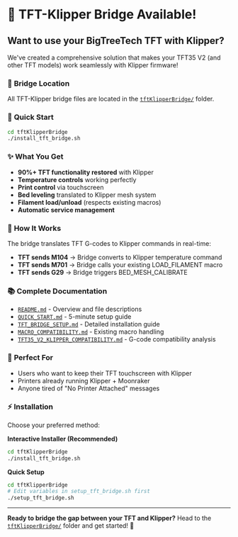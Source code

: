# 🎯 TFT-Klipper Bridge Available!

## Want to use your BigTreeTech TFT with Klipper?

We've created a comprehensive solution that makes your TFT35 V2 (and other TFT models) work seamlessly with Klipper firmware!

### 📁 **Bridge Location**
All TFT-Klipper bridge files are located in the [`tftKlipperBridge/`](tftKlipperBridge/) folder.

### 🚀 **Quick Start**
```bash
cd tftKlipperBridge
./install_tft_bridge.sh
```

### ✨ **What You Get**
- **90%+ TFT functionality restored** with Klipper
- **Temperature controls** working perfectly
- **Print control** via touchscreen
- **Bed leveling** translated to Klipper mesh system
- **Filament load/unload** (respects existing macros)
- **Automatic service management**

### 🔧 **How It Works**
The bridge translates TFT G-codes to Klipper commands in real-time:
- **TFT sends M104** → Bridge converts to Klipper temperature command
- **TFT sends M701** → Bridge calls your existing LOAD_FILAMENT macro
- **TFT sends G29** → Bridge triggers BED_MESH_CALIBRATE

### 📚 **Complete Documentation**
- [`README.md`](tftKlipperBridge/README.md) - Overview and file descriptions
- [`QUICK_START.md`](tftKlipperBridge/QUICK_START.md) - 5-minute setup guide
- [`TFT_BRIDGE_SETUP.md`](tftKlipperBridge/TFT_BRIDGE_SETUP.md) - Detailed installation guide
- [`MACRO_COMPATIBILITY.md`](tftKlipperBridge/MACRO_COMPATIBILITY.md) - Existing macro handling
- [`TFT35_V2_KLIPPER_COMPATIBILITY.md`](tftKlipperBridge/TFT35_V2_KLIPPER_COMPATIBILITY.md) - G-code compatibility analysis

### 🎯 **Perfect For**
- Users who want to keep their TFT touchscreen with Klipper
- Printers already running Klipper + Moonraker
- Anyone tired of "No Printer Attached" messages

### ⚡ **Installation**
Choose your preferred method:

**Interactive Installer (Recommended)**
```bash
cd tftKlipperBridge
./install_tft_bridge.sh
```

**Quick Setup**
```bash
cd tftKlipperBridge
# Edit variables in setup_tft_bridge.sh first
./setup_tft_bridge.sh
```

---

**Ready to bridge the gap between your TFT and Klipper?** Head to the [`tftKlipperBridge/`](tftKlipperBridge/) folder and get started! 🎉